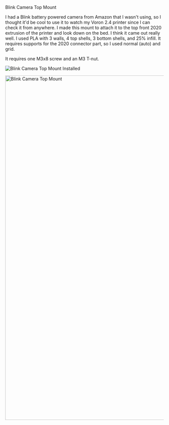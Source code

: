 Blink Camera Top Mount

I had a Blink battery powered camera from Amazon that I wasn't using, so I thought it'd be cool to use it to watch my Voron 2.4 printer since I can check it from anywhere. I made this mount to attach it to the top front 2020 extrusion of the printer and look down on the bed. I think it came out really well. I used PLA with 3 walls, 4 top shells, 3 bottom shells, and 25% infill. It requires supports for the 2020 connector part, so I used normal (auto) and grid.

It requires one M3x8 screw and an M3 T-nut.

![Blink Camera Top Mount Installed](https://github.com/user-attachments/assets/02a76ce7-847d-4063-8247-7e1d32fa31dd)

<img width="1097" alt="Blink Camera Top Mount" src="https://github.com/user-attachments/assets/6785f51a-d615-43ec-8707-a64566d78451">
